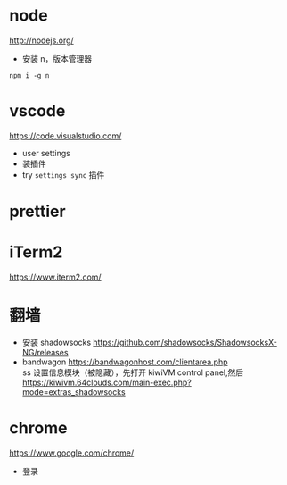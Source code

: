 # node

http://nodejs.org/

- 安装 n，版本管理器

```
npm i -g n
```

# vscode

https://code.visualstudio.com/

- user settings
- 装插件
- try `settings sync` 插件

# prettier

# iTerm2

https://www.iterm2.com/

# 翻墙

- 安装 shadowsocks
  https://github.com/shadowsocks/ShadowsocksX-NG/releases
- bandwagon
  https://bandwagonhost.com/clientarea.php  
  ss 设置信息模块（被隐藏），先打开 kiwiVM control panel,然后  
  https://kiwivm.64clouds.com/main-exec.php?mode=extras_shadowsocks

# chrome

https://www.google.com/chrome/

- 登录
